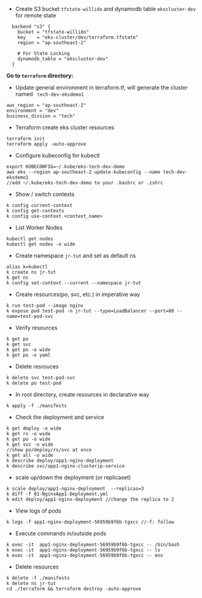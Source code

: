- Create S3 bucket `tfstate-willido` and dynamodb table `ekscluster-dev` for remote state

```
  backend "s3" {
    bucket = "tfstate-willido"
    key    = "eks-cluster/dev/terraform.tfstate"
    region = "ap-southeast-2" 
 
    # For State Locking
    dynamodb_table = "ekscluster-dev"    
  } 
```



**Go to `terraform` directory:**

- Update general environment in terraform.tf, will generate the cluster named ` tech-dev-eksdemo1`

```
aws_region = "ap-southeast-2"
environment = "dev"
business_divsion = "tech"
```

- Terraform create eks cluster resources

```
terraform init
terraform apply -auto-approve
```

- Configure kubeconfig for kubectl

```
export KUBECONFIG=~/.kube/eks-tech-dev-demo
aws eks --region ap-southeast-2 update-kubeconfig --name tech-dev-eksdemo1
//add ~/.kube/eks-tech-dev-demo to your .bashrc or .zshrc
```

- Show / switch contexts

```
k config current-context
k config get-contexts
k config use-context <context_name>
```

- List Worker Nodes

```
kubectl get nodes
kubectl get nodes -o wide
```

- Create namespace `jr-tut` and set as default ns

```
alias k=kubectl
k create ns jr-tut
k get ns
k config set-context --current --namespace jr-tut
```

- Create resources(po, svc, etc.) in imperative way

```
k run test-pod --image nginx
k expose pod test-pod -n jr-tut --type=LoadBalancer --port=80 --name=test-pod-svc
```

- Verify  resources

```
k get po
k get svc
k get po -o wide
k get po -o yaml
```

- Delete resrouces

```
k delete svc test-pod-svc
k delete po test-pod
```

- In root directory, create resources in declarative way

```
k apply -f ./manifests
```

- Check the deployment and service

```
k get deploy -o wide
k get rs -o wide
k get po -o wide
k get svc -o wide
//show po/deploy/rs/svc at once
k get all -o wide 
k describe deploy/app1-nginx-deployment
k describe svc/app1-nginx-clusterip-service
```

- scale up/down the deployment (or replicaset)

```
k scale deploy/app1-nginx-deployment  --replicas=3
k diff -f 01-NginxApp1-Deployment.yml
k edit deploy/app1-nginx-deployment //change the replica to 2
```

- View logs of pods

```
k logs -f app1-nginx-deployment-56959b9f6b-tgxcc //-f: follow
```

- Execute commands in/outside pods

```
k exec -it  app1-nginx-deployment-56959b9f6b-tgxcc -- /bin/bash
k exec -it  app1-nginx-deployment-56959b9f6b-tgxcc -- ls
k exec -it  app1-nginx-deployment-56959b9f6b-tgxcc -- env
```

- Delete resources

```
k delete -f ./manifests
k delete ns jr-tut
cd ./terraform && terraform destroy -auto-approve
```

